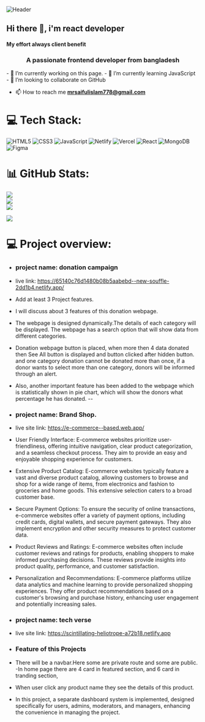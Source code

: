 ![Header](https://i.ibb.co/HKYLmC6/getting-git-right-1024x538-1024x585.jpg)

## Hi there 👋, i'm react developer
#### My effort always client benefit 
<h3 align="center">A passionate frontend developer from bangladesh</h3>
- 🔭 I’m currently working on this page. 
- 🌱 I’m currently learning JavaScript 
- 👯 I’m looking to collaborate on GitHub

- 📫 How to reach me **mrsaifulislam778@gmail.com**

 # 💻 Tech Stack:
![HTML5](https://img.shields.io/badge/html5-%23E34F26.svg?style=for-the-badge&logo=html5&logoColor=white) ![CSS3](https://img.shields.io/badge/css3-%231572B6.svg?style=for-the-badge&logo=css3&logoColor=white) ![JavaScript](https://img.shields.io/badge/javascript-%23323330.svg?style=for-the-badge&logo=javascript&logoColor=%23F7DF1E) ![Netlify](https://img.shields.io/badge/netlify-%23000000.svg?style=for-the-badge&logo=netlify&logoColor=#00C7B7) ![Vercel](https://img.shields.io/badge/vercel-%23000000.svg?style=for-the-badge&logo=vercel&logoColor=white) ![React](https://img.shields.io/badge/react-%2320232a.svg?style=for-the-badge&logo=react&logoColor=%2361DAFB) ![MongoDB](https://img.shields.io/badge/MongoDB-%234ea94b.svg?style=for-the-badge&logo=mongodb&logoColor=white) ![Figma](https://img.shields.io/badge/figma-%23F24E1E.svg?style=for-the-badge&logo=figma&logoColor=white)



# 📊 GitHub Stats:
![](https://github-readme-stats.vercel.app/api?username=mrsaiful778&theme=radical&hide_border=false&include_all_commits=false&count_private=false)<br/>
![](https://github-readme-streak-stats.herokuapp.com/?user=mrsaiful778&theme=radical&hide_border=false)<br/>
![](https://github-readme-stats.vercel.app/api/top-langs/?username=mrsaiful778&theme=radical&hide_border=false&include_all_commits=false&count_private=false&layout=compact)


[![](https://visitcount.itsvg.in/api?id=mrsaiful778&icon=0&color=0)](https://visitcount.itsvg.in)

 # 💻 Project overview:
 - ### project name: donation campaign
 - live link: https://65140c76d1480b08b5aabebd--new-souffle-2dd1b4.netlify.app/

- Add at least 3 Project features.

 - I will discuss about 3 features of this donation webpage.

- The webpage is designed dynamically.The details of each category will be displayed. The webpage has a search option that will show data from different categories.

- Donation webpage button is placed, when more then 4 data donated then See All button is displayed and button clicked after hidden button. and one category donation cannot be donated more than once, if a donor wants to select more than one category, donors will be informed through an alert.

- Also, another important feature has been added to the webpage which is statistically shown in pie chart, which will show the donors what percentage he has donated.
 --
- ### project name: Brand Shop.
- live site link: https://e-commerce--based.web.app/
- User Friendly Interface: E-commerce websites prioritize user-friendliness, offering intuitive navigation, clear product categorization, and a seamless checkout process. They aim to provide an easy and enjoyable shopping experience for customers.

- Extensive Product Catalog: E-commerce websites typically feature a vast and diverse product catalog, allowing customers to browse and shop for a wide range of items, from electronics and fashion to groceries and home goods. This extensive selection caters to a broad customer base.

- Secure Payment Options: To ensure the security of online transactions, e-commerce websites offer a variety of payment options, including credit cards, digital wallets, and secure payment gateways. They also implement encryption and other security measures to protect customer data.

- Product Reviews and Ratings: E-commerce websites often include customer reviews and ratings for products, enabling shoppers to make informed purchasing decisions. These reviews provide insights into product quality, performance, and customer satisfaction.

- Personalization and Recommendations: E-commerce platforms utilize data analytics and machine learning to provide personalized shopping experiences. They offer product recommendations based on a customer's browsing and purchase history, enhancing user engagement and potentially increasing sales.
- ### project name: tech verse
- live site link: https://scintillating-heliotrope-a72b18.netlify.app

- ### Feature of this Projects
- There will be a navbar.Here some are private route and some are public.
 -In home page there are 4 card in featured section, and 6 card in tranding section,
- When user click any product name they see the details of this product.
- In this project, a separate dashboard system is implemented, designed specifically for users, admins, moderators, and managers, enhancing the convenience in managing the project.



